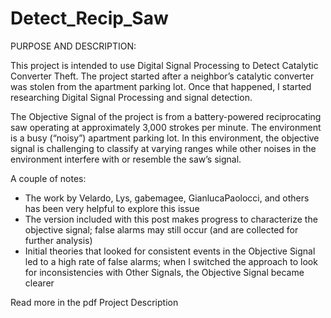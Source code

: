 # Detect_Recip_Saw

PURPOSE AND DESCRIPTION:

This project is intended to use Digital Signal Processing to Detect Catalytic Converter Theft.  The project started after a neighbor’s catalytic converter was stolen from the apartment parking lot.  Once that happened, I started researching Digital Signal Processing and signal detection.

The Objective Signal of the project is from a battery-powered reciprocating saw operating at approximately 3,000 strokes per minute.  The environment is a busy (“noisy”) apartment parking lot.  In this environment, the objective signal is challenging to classify at varying ranges while other noises in the environment interfere with or resemble the saw’s signal.  

A couple of notes:
-	The work by Velardo, Lys, gabemagee, GianlucaPaolocci, and others has been very helpful to explore this issue
-	The version included with this post makes progress to characterize the objective signal; false alarms may still occur (and are collected for further analysis) 
-	Initial theories that looked for consistent events in the Objective Signal led to a high rate of false alarms; when I switched the approach to look for inconsistencies with Other Signals, the Objective Signal became clearer

Read more in the pdf Project Description
